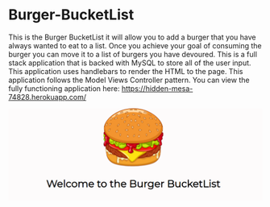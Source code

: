 # Burger-BucketList

This is the Burger BucketList it will allow you to add a burger that you have always wanted to eat to a list. Once you achieve your goal of consuming the burger you can move it to a list of burgers you have devoured. This is a full stack application that is backed with MySQL to store all of the user input. This application uses handlebars to render the HTML to the page. This application follows the Model Views Controller pattern. You can view the fully functioning application here: https://hidden-mesa-74828.herokuapp.com/

![Screenshot](./public/images/Capture.PNG)